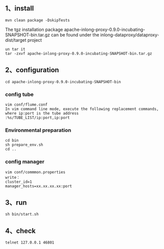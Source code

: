 ## 1、install

    mvn clean package -DskipTests

The tgz installation package apache-inlong-proxy-0.9.0-incubating-SNAPSHOT-bin.tar.gz can be found under the inlong-dataproxy/dataproxy-dist/target project

	un tar it
	tar -zxvf apache-inlong-proxy-0.9.0-incubating-SNAPSHOT-bin.tar.gz


## 2、configuration

	cd apache-inlong-proxy-0.9.0-incubating-SNAPSHOT-bin

### config tube
	vim conf/flume.conf
	In vim command line mode, execute the following replacement commands, where ip:port is the tube address
	:%s/TUBE_LIST/ip:port,ip:port

### Environmental preparation
	cd bin
	sh prepare_env.sh
	cd ..

### config manager
	vim conf/commmon.properties
	write：
	cluster_id=1
	manager_hosts=xx.xx.xx.xx:port

## 3、run
	sh bin/start.sh

## 4、check
	telnet 127.0.0.1 46801

